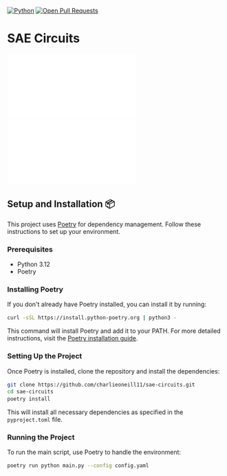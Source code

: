 [![Python](https://img.shields.io/badge/python-3.12%2B-orange)]() [![Open Pull Requests](https://img.shields.io/github/issues-pr/ArthurConmy/Automatic-Circuit-Discovery.svg)](https://github.com/charlieoneill11/sae-circuits/pulls)

# SAE Circuits

![](assets/method.pdf)
![](assets/edge_method.pdf)



## Setup and Installation 📦

This project uses [Poetry](https://python-poetry.org/) for dependency management. Follow these instructions to set up your environment.

### Prerequisites

- Python 3.12
- Poetry

### Installing Poetry

If you don't already have Poetry installed, you can install it by running:

```bash
curl -sSL https://install.python-poetry.org | python3 -
```

This command will install Poetry and add it to your PATH. For more detailed instructions, visit the [Poetry installation guide](https://python-poetry.org/docs/#installation).

### Setting Up the Project

Once Poetry is installed, clone the repository and install the dependencies:

```bash
git clone https://github.com/charlieoneill11/sae-circuits.git
cd sae-circuits
poetry install
```

This will install all necessary dependencies as specified in the `pyproject.toml` file.

### Running the Project

To run the main script, use Poetry to handle the environment:

```bash
poetry run python main.py --config config.yaml
```
